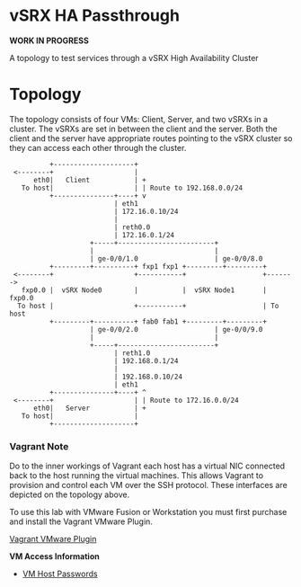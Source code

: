 vSRX HA Passthrough
================

**WORK IN PROGRESS**

A topology to test services through a vSRX High Availability Cluster 

Topology
========

The topology consists of four VMs: Client, Server, and two vSRXs in a cluster. The vSRXs are set in between the client and the server. Both the client and the server have appropriate routes pointing to the vSRX cluster so they can access each other through the cluster.

```
          +--------------------+                          
 <--------+                    |                          
      eth0|   Client           | +                        
   To host|                    | | Route to 192.168.0.0/24
          +---------------+----+ v                        
                          | eth1                                
                          | 172.16.0.10/24                      
                          |                              
                          | reth0.0
                          | 172.16.0.1/24
                    +-----+------------------------+
                    |                              |         
                    | ge-0/0/1.0                   | ge-0/0/8.0         
          +---------+----------+ fxp1 fxp1 +---------+---------+                   
 <--------+                    +-----------+                   +------->      
   fxp0.0 |  vSRX Node0        |           |  vSRX Node1       | fxp0.0 
  To host |                    +-----------+                   | To host
          +---------+----------+ fab0 fab1 +---------+---------+ 
                    | ge-0/0/2.0                   | ge-0/0/9.0         
                    |                              |         
                    +-----+------------------------+         
                          | reth1.0 
                          | 192.168.0.1/24
                          | 
                          | 192.168.0.10/24                     
                          | eth1                                
          +---------------+----+ ^                        
 <--------+                    | | Route to 172.16.0.0/24 
      eth0|   Server           | +                        
   To host|                    |                          
          +--------------------+                          
```

### Vagrant Note

Do to the inner workings of Vagrant each host has a virtual NIC connected back to the host running the virtual machines. This allows Vagrant to provision and control each VM over the SSH protocol. These interfaces are depicted on the topology above.

To use this lab with VMware Fusion or Workstation you must first purchase and install the Vagrant VMware Plugin.

[Vagrant VMware Plugin](https://www.vagrantup.com/vmware)

**VM Access Information**

-	[VM Host Passwords](https://github.com/JNPRAutomate/vSRXHA-Passthrough/blob/master/docs/vmpasswords.md)
